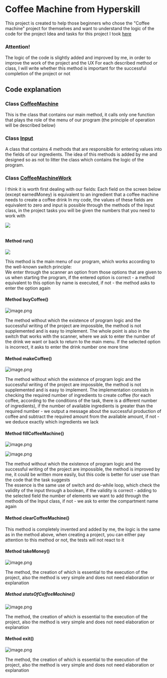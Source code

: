 # Coffee Machine from Hyperskill

This project is created to help those beginners who chose the "Coffee machine" project for themselves and want to understand the logic of the code for the project
Idea and tasks for this project I took [here ](https://hyperskill.org/study-plan)

### Attention!

The logic of the code is slightly added and improved by me, in order to improve the work of the project and the UX
For each described method or class, I will write whether this method is important for the successful completion of the project or not

## Code explanation

### Class [CoffeeMachine](src/machine/CoffeeMachine.java)

This is the class that contains our main method, it calls only one function that plays the role of the menu of our program (the principle of operation will be described below)

### Class [Input](src/machine/Input.java)

A class that contains 4 methods that are responsible for entering values into the fields of our ingredients. The idea of this methods is added by me and designed so as not to litter the class which contains the logic of the program.

### Class [CoffeeMachineWork](src/machine/CoffeeMachineWork.java)

I think it is worth first dealing with our fields:
Each field on the screen below (except earnedMoney) is equivalent to an ingredient that a coffee machine needs to create a coffee drink
In my code, the values of these fields are equivalent to zero and input is possible through the methods of the Input class, in the project tasks you will be given the numbers that you need to work with

![](.README_images/80c4092a.png )

![]()

#### Method run()

![](.README_images/6035851c.png )

This method is the main menu of our program, which works according to the well-known switch principle:  
We enter through the scanner an option from those options that are given to us when starting the program, if the entered option is correct - a method equivalent to this option by name is executed, if not - the method asks to enter the option again

#### Method buyCoffee()

![image.png](.README_images/image.png)

The method without which the existence of program logic and the successful writing of the project are impossible, the method is not supplemented and is easy to implement.
The whole point is also in the switch that works with the scanner, where we ask to enter the number of the drink we want or back to return to the main menu. If the selected option is incorrect, it asks to enter the drink number one more time

#### Method makeCoffee()

![image.png](.README_images/13f3d57d.png)

The method without which the existence of program logic and the successful writing of the project are impossible, the method is not supplemented and is easy to implement.
The implementation consists in checking the required number of ingredients to create coffee (for each coffee, according to the conditions of the task, there is a different number of ingredients), if the number of available ingredients is greater than the required number - we output a message about the successful production of coffee and subtract the required amount from the available amount, if not - we deduce exactly which ingredients we lack

#### Method fillCoffeeMachine()

![image.png](assets/fillcoffee1.png)

![image.png](assets/fillcoffee2.png)

The method without which the existence of program logic and the successful writing of the project are impossible, the method is improved by me, it could be written more easily, but this code is better for user use than the code that the task suggests  
The essence is the same use of switch and do-while loop, which check the validity of the input through a boolean, if the validity is correct - adding to the selected field the number of elements we want to add through the methods of the Input class, if not - we ask to enter the compartment name again

#### Method clearCoffeeMachine()

This method is completely invented and added by me, the logic is the same as in the method above, when creating a project, you can either pay attention to this method or not, the tests will not react to it

#### Method takeMoney()

![image.png](.README_images/4ac18fa1.png)

The method, the creation of which is essential to the execution of the project, also the method is very simple and does not need elaboration or explanation

##### Method statsOfCoffeeMachine()

![image.png](.README_images/7423eb4f.png)

The method, the creation of which is essential to the execution of the project, also the method is very simple and does not need elaboration or explanation

#### Method exit()

![image.png](.README_images/5a2e5c93.png)

The method, the creation of which is essential to the execution of the project, also the method is very simple and does not need elaboration or explanation

